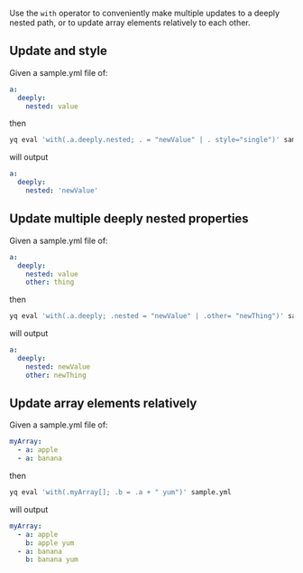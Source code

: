 Use the `with` operator to conveniently make multiple updates to a deeply nested path, or to update array elements relatively to each other.

## Update and style
Given a sample.yml file of:
```yaml
a:
  deeply:
    nested: value
```
then
```bash
yq eval 'with(.a.deeply.nested; . = "newValue" | . style="single")' sample.yml
```
will output
```yaml
a:
  deeply:
    nested: 'newValue'
```

## Update multiple deeply nested properties
Given a sample.yml file of:
```yaml
a:
  deeply:
    nested: value
    other: thing
```
then
```bash
yq eval 'with(.a.deeply; .nested = "newValue" | .other= "newThing")' sample.yml
```
will output
```yaml
a:
  deeply:
    nested: newValue
    other: newThing
```

## Update array elements relatively
Given a sample.yml file of:
```yaml
myArray:
  - a: apple
  - a: banana
```
then
```bash
yq eval 'with(.myArray[]; .b = .a + " yum")' sample.yml
```
will output
```yaml
myArray:
  - a: apple
    b: apple yum
  - a: banana
    b: banana yum
```

